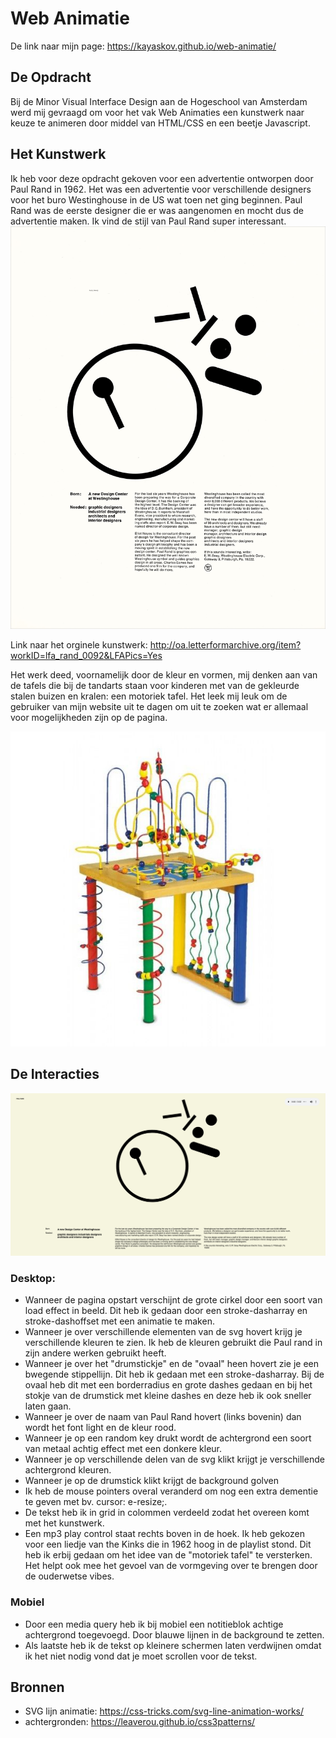 # Web Animatie

De link naar mijn page: https://kayaskov.github.io/web-animatie/

## De Opdracht
Bij de Minor Visual Interface Design aan de Hogeschool van Amsterdam werd mij gevraagd om voor het vak Web Animaties een kunstwerk naar keuze te animeren door middel van HTML/CSS en een beetje Javascript.

## Het Kunstwerk
Ik heb voor deze opdracht gekoven voor een advertentie ontworpen door Paul Rand in 1962. Het was een advertentie voor verschillende designers voor het buro Westinghouse in de US wat toen net ging beginnen. Paul Rand was de eerste designer die er was aangenomen en mocht dus de advertentie maken. Ik vind de stijl van Paul Rand super interessant.
![afbeelding van paul rand](LfA_Rand_0092_001.jpg)

Link naar het orginele kunstwerk: http://oa.letterformarchive.org/item?workID=lfa_rand_0092&LFAPics=Yes

Het werk deed, voornamelijk door de kleur en vormen, mij denken aan van de tafels die bij de tandarts staan voor kinderen met van de gekleurde stalen buizen en kralen: een motoriek tafel. Het leek mij leuk om de gebruiker van mijn website uit te dagen om uit te zoeken wat er allemaal voor mogelijkheden zijn op de pagina.

![afbeelding van motoriek tafel](motoriek.jpg)

## De Interacties
![afbeelding van page](scherm.png)

### Desktop:
* Wanneer de pagina opstart verschijnt de grote cirkel door een soort van load effect in beeld. Dit heb ik gedaan door een stroke-dasharray en stroke-dashoffset met een animatie te maken.
* Wanneer je over verschillende elementen van de svg hovert krijg je verschillende kleuren te zien. Ik heb de kleuren gebruikt die Paul rand in zijn andere werken gebruikt heeft.
* Wanneer je over het "drumstickje" en de "ovaal" heen hovert zie je een bwegende stippellijn. Dit heb ik gedaan met een stroke-dasharray. Bij de ovaal heb dit met een borderradius en grote dashes gedaan en bij het stokje van de drumstick met kleine dashes en deze heb ik ook sneller laten gaan.
* Wanneer je over de naam van Paul Rand hovert (links bovenin) dan wordt het font light en de kleur rood.
* Wanneer je op een random key drukt wordt de achtergrond een soort van metaal achtig effect met een donkere kleur. 
* Wanneer je op verschillende delen van de svg klikt krijgt je verschillende achtergrond kleuren.
* Wanneer je op de drumstick klikt krijgt de background golven
* Ik heb de mouse pointers overal veranderd om nog een extra dementie te geven met bv. cursor: e-resize;.
* De tekst heb ik in grid in colommen verdeeld zodat het overeen komt met het kunstwerk.
* Een mp3 play control staat rechts boven in de hoek. Ik heb gekozen voor een liedje van the Kinks die in 1962 hoog in de playlist stond. Dit heb ik erbij gedaan om het idee van de "motoriek tafel" te versterken. Het helpt ook mee het gevoel van de vormgeving over te brengen door de ouderwetse vibes.

### Mobiel
* Door een media query heb ik bij mobiel een notitieblok achtige achtergrond toegevoegd. Door blauwe lijnen in de background te zetten.
* Als laatste heb ik de tekst op kleinere schermen laten verdwijnen omdat ik het niet nodig vond dat je moet scrollen voor de tekst. 

## Bronnen

* SVG lijn animatie: https://css-tricks.com/svg-line-animation-works/
* achtergronden: https://leaverou.github.io/css3patterns/
